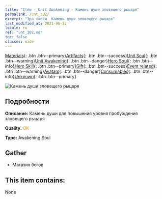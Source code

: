```yaml
---
title: "Item - Unit Awakening - Камень души зловещего рыцаря"
permalink: /unt_302/
excerpt: "Эра хаоса  Камень души зловещего рыцаря"
last_modified_at: 2021-06-22
locale: ru
ref: "unt_302.md"
toc: false
classes: wide
---
```

 [Materials](/ItemsRU/){: .btn .btn--primary}[Artifacts](/ItemsRU/Artifacts/){: .btn .btn--success}[Unit Soul](/ItemsRU/UnitSoul/){: .btn .btn--warning}[Unit Awakening](/ItemsRU/UnitAwakening/){: .btn .btn--danger}[Hero Soul](/ItemsRU/HeroSoul/){: .btn .btn--info}[Hero Skill](/ItemsRU/HeroSkill/){: .btn .btn--primary}[Gift](/ItemsRU/Gift/){: .btn .btn--success}[Event related](/ItemsRU/Events/){: .btn .btn--warning}[Avatars](/ItemsRU/Avatars/){: .btn .btn--danger}[Consumables](/ItemsRU/Consumables/){: .btn .btn--info}[Unknown](/ItemsRU/Unknown/){: .btn .btn--primary}

 ![Камень души зловещего рыцаря](/images/u/tia_siwangqishi.jpg)

## Подробности
 **Описание:** Камень души для повышения уровня пробуждения зловещего рыцаря

 **Quality:** <span style="color: #FF8C00">OK</span>

 **Type:** Awakening Soul

## Gather

*    Магазин богов 

## This item contains:

  None

